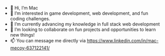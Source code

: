 - 👋 Hi, I’m Mac
- 👀 I’m interested in game development, web development, and fun coding challenges.
- 🌱 I’m currently advancing my knowledge in full stack web development
- 💞️ I’m looking to collaborate on fun projects and opportunities to learn new things!
- 📫 You can message me directly via https://www.linkedin.com/in/mac-mecoy-637122141/

<!---
mwmMecoy/mwmMecoy is a ✨ special ✨ repository because its `README.md` (this file) appears on your GitHub profile.
You can click the Preview link to take a look at your changes.
--->
